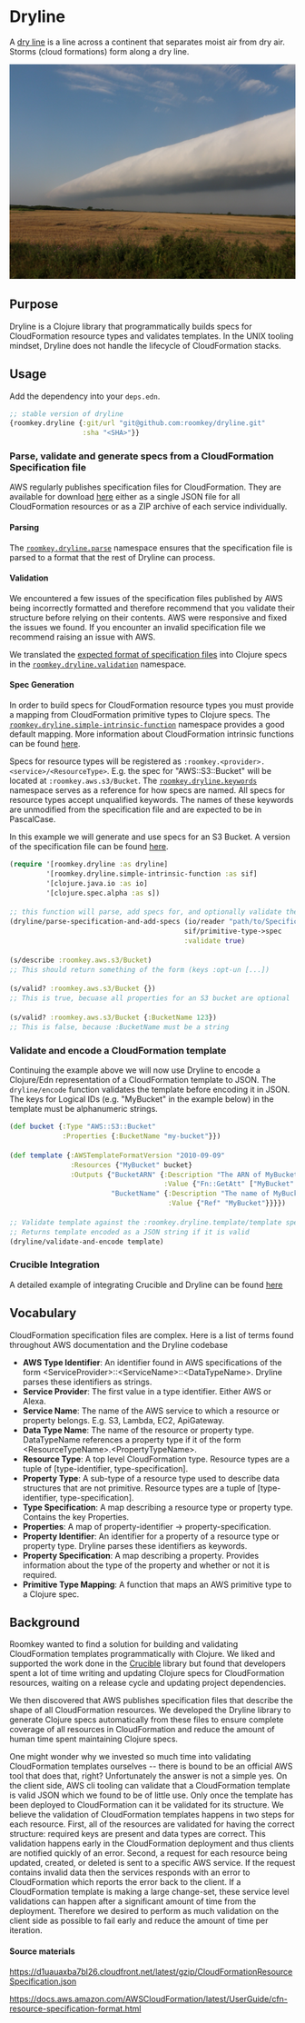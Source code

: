 # Dryline
A [dry line](https://en.wikipedia.org/wiki/Dry_line) is a line across a continent that separates moist air from dry air. Storms (cloud formations) form along a dry line.

![](docs/dryline.jpg)

## Purpose
Dryline is a Clojure library that programmatically builds specs for CloudFormation resource types and validates templates. In the UNIX tooling mindset, Dryline does not handle the lifecycle of CloudFormation stacks.

## Usage

Add the dependency into your `deps.edn`.

```clojure
;; stable version of dryline
{roomkey.dryline {:git/url "git@github.com:roomkey/dryline.git"
                  :sha "<SHA>"}}
```

### Parse, validate and generate specs from a CloudFormation Specification file
AWS regularly publishes specification files for CloudFormation. They are available for download [here](https://docs.aws.amazon.com/AWSCloudFormation/latest/UserGuide/cfn-resource-specification.html) either as a single JSON file for all CloudFormation resources or as a ZIP archive of each service individually.

#### Parsing
The [`roomkey.dryline.parse`](src/roomkey/dryline/parse.clj) namespace ensures that the specification file is parsed to a format that the rest of Dryline can process.

#### Validation
We encountered a few issues of the specification files published by AWS being incorrectly formatted and therefore recommend that you validate their structure before relying on their contents. AWS were responsive and fixed the issues we found. If you encounter an invalid specification file we recommend raising an issue with AWS.

We translated the [expected format of specification files](https://docs.aws.amazon.com/AWSCloudFormation/latest/UserGuide/cfn-resource-specification-format.html) into Clojure specs in the [`roomkey.dryline.validation`](src/roomkey/dryline/validation.clj) namespace.

#### Spec Generation
In order to build specs for CloudFormation resource types you must provide a mapping from CloudFormation primitive types to Clojure specs. The [`roomkey.dryline.simple-intrinsic-function`](src/roomkey/dryline/simple_intrinsic_function.clj) namespace provides a good default mapping. More information about CloudFormation intrinsic functions can be found [here](https://docs.aws.amazon.com/AWSCloudFormation/latest/UserGuide/intrinsic-function-reference.html). 

Specs for resource types will be registered as `:roomkey.<provider>.<service>/<ResourceType>`. E.g. the spec for "AWS::S3::Bucket" will be located at `:roomkey.aws.s3/Bucket`. The [`roomkey.dryline.keywords`](src/roomkey/dryline/keywords.clj) namespace serves as a reference for how specs are named. All specs for resource types accept unqualified keywords. The names of these keywords are unmodified from the specification file and are expected to be in PascalCase.

In this example we will generate and use specs for an S3 Bucket. A version of the specification file can be found [here](test_resources/aws/S3BucketSpecification.json).

```clojure
(require '[roomkey.dryline :as dryline]
         '[roomkey.dryline.simple-intrinsic-function :as sif]
         '[clojure.java.io :as io]
         '[clojure.spec.alpha :as s])
         
;; this function will parse, add specs for, and optionally validate the specifcation.
(dryline/parse-specification-and-add-specs (io/reader "path/to/Specification.json")
                                           sif/primitive-type->spec
                                           :validate true)
                                           
(s/describe :roomkey.aws.s3/Bucket)
;; This should return something of the form (keys :opt-un [...])

(s/valid? :roomkey.aws.s3/Bucket {})
;; This is true, becuase all properties for an S3 bucket are optional

(s/valid? :roomkey.aws.s3/Bucket {:BucketName 123})
;; This is false, because :BucketName must be a string
```

### Validate and encode a CloudFormation template
Continuing the example above we will now use Dryline to encode a Clojure/Edn representation of a CloudFormation template to JSON. The `dryline/encode` function validates the template before encoding it in JSON. The keys for Logical IDs (e.g. "MyBucket" in the example below) in the template must be alphanumeric strings.

```clojure
(def bucket {:Type "AWS::S3::Bucket"
             :Properties {:BucketName "my-bucket"}})

(def template {:AWSTemplateFormatVersion "2010-09-09"
               :Resources {"MyBucket" bucket}
               :Outputs {"BucketARN" {:Description "The ARN of MyBucket"
                                      :Value {"Fn::GetAtt" ["MyBucket" "Arn"]}}
                         "BucketName" {:Description "The name of MyBucket"
                                       :Value {"Ref" "MyBucket"}}}})

;; Validate template against the :roomkey.dryline.template/template spec
;; Returns template encoded as a JSON string if it is valid
(dryline/validate-and-encode template)
```

### Crucible Integration
A detailed example of integrating Crucible and Dryline can be found [here](docs/crucible.md)

## Vocabulary
CloudFormation specification files are complex. Here is a list of terms found throughout AWS documentation and the Dryline codebase

* **AWS Type Identifier**: An identifier found in AWS specifications of the form \<ServiceProvider\>::\<ServiceName\>::\<DataTypeName\>. Dryline parses these identifiers as strings.
* **Service Provider**: The first value in a type identifier. Either AWS or Alexa.
* **Service Name**: The name of the AWS service to which a resource or property belongs. E.g. S3, Lambda, EC2, ApiGateway.
* **Data Type Name**: The name of the resource or property type. DataTypeName references a property type if it of the form \<ResourceTypeName\>.\<PropertyTypeName\>.
* **Resource Type**: A top level CloudFormation type. Resource types are a tuple of [type-identifier, type-specification].
* **Property Type**: A sub-type of a resource type used to describe data structures that are not primitive. Resource types are a tuple of [type-identifier, type-specification].
* **Type Specification**: A map describing a resource type or property type. Contains the key Properties.
* **Properties**: A map of property-identifier -> property-specification.
* **Property Identifier**: An identifier for a property of a resource type or property type. Dryline parses these identifiers as keywords.
* **Property Specification**: A map describing a property. Provides information about the type of the property and whether or not it is required.
* **Primitive Type Mapping**: A function that maps an AWS primitive type to a Clojure spec.

## Background
Roomkey wanted to find a solution for building and validating CloudFormation templates programmatically with Clojure. We liked and supported the work done in the [Crucible](https://www.github.com/brabster/crucible) library but found that developers spent a lot of time writing and updating Clojure specs for CloudFormation resources, waiting on a release cycle and updating project dependencies. 

We then discovered that AWS publishes specification files that describe the shape of all CloudFormation resources. We developed the Dryline library to generate Clojure specs automatically from these files to ensure complete coverage of all resources in CloudFormation and reduce the amount of human time spent maintaining Clojure specs. 

One might wonder why we invested so much time into validating CloudFormation templates ourselves -- there is bound to be an official AWS tool that does that, right? Unfortunately the answer is not a simple yes. On the client side, AWS cli tooling can validate that a CloudFormation template is valid JSON which we found to be of little use. Only once the template has been deployed to CloudFormation can it be validated for its structure. We believe the validation of CloudFormation templates happens in two steps for each resource. First, all of the resources are validated for having the correct structure: required keys are present and data types are correct. This validation happens early in the CloudFormation deployment and thus clients are notified quickly of an error. Second, a request for each resource being updated, created, or deleted is sent to a specific AWS service. If the request contains invalid data then the services responds with an error to CloudFormation which reports the error back to the client. If a CloudFormation template is making a large change-set, these service level validations can happen after a significant amount of time from the deployment. Therefore we desired to perform as much validation on the client side as possible to fail early and reduce the amount of time per iteration.

#### Source materials

<https://d1uauaxba7bl26.cloudfront.net/latest/gzip/CloudFormationResourceSpecification.json>

<https://docs.aws.amazon.com/AWSCloudFormation/latest/UserGuide/cfn-resource-specification-format.html>
